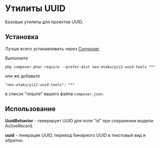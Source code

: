 
Утилиты UUID
==========
Базовые утилиты для проектов UUID.


Установка
------------

Лучше всего устанавливать через [Composer](http://getcomposer.org/download/).

Выполните

```
php composer.phar require --prefer-dist nex-otaku/yii2-uuid-tools "*"
```

или же добавьте

```
"nex-otaku/yii2-uuid-tools": "*"
```

в список "require" вашего файла `composer.json`.


Использование
-----

**UuidBehavior** - генерирует UUID для поля "id" при сохранении модели ActiveRecord.

**uuid** - генерация UUID, перевод бинарного UUID в текстовый вид и обратно.